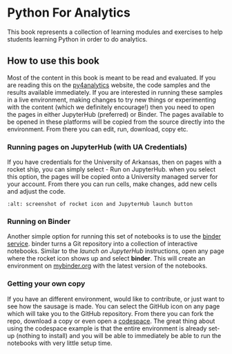 # Python For Analytics

This book represents a collection of learning modules and exercises to help students learning Python in order to do analytics.

## How to use this book
Most of the content in this book is meant to be read and evaluated.  If you are reading this on the [py4analytics](https://www.py4analytics.info/) website, the code samples and the results available immediately.  If you are interested in running these samples in a live environment, making changes to try new things or experimenting with the content (which we definitely encourage!) then you need to open the pages in either JupyterHub (preferred) or Binder.  The pages available to be opened in these platforms will be copied from the source directly into the environment.  From there you can edit, run, download, copy etc.

### Running pages on JupyterHub (with UA Credentials)
If you have credentials for the University of Arkansas, then on pages with a rocket ship, you can simply select - Run on JupyterHub.  when you select this option, the pages will be copied onto a University managed server for your account. From there you can run cells, make changes, add new cells and adjust the code.
````{figure} book/img/launch-jupyter.png
:alt: screenshot of rocket icon and JupyterHub launch button
````

### Running on Binder
Another simple option for running this set of notebooks is to use the [binder service](https://mybinder.org).  binder turns a Git repository into a collection of interactive notebooks.  Similar to the _launch on JupyterHub_ instructions, open any page where the rocket icon shows up and select __binder__.  This will create an environment on [mybinder.org](https://mybinder.org/) with the latest version of the notebooks.

### Getting your own copy
If you have an different environment, would like to contribute, or just want to see how the sausage is made.  You can select the GitHub icon on any page which will take you to the GitHub repository.  From there you can fork the repo, download a copy or even open a [codespace](https://github.com/features/codespaces).  The great thing about using the codespace example is that the entire environment is already set-up (nothing to install) and you will be able to immediately be able to run the notebooks with very little setup time.

```{tableofcontents}
```

